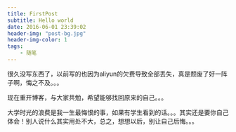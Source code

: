 ```yaml
---
title: FirstPost
subtitle: Hello world
date: 2016-06-01 23:39:02
header-img: "post-bg.jpg"
header-img-color: 1
tags:
    - 随笔
---
```


很久没写东西了，以前写的也因为aliyun的欠费导致全部丢失，真是颓废了好一阵子啊，悔之不及。。。

现在重开博客，与大家共勉，希望能够找回原来的自己。。。

大学时光的浪费是我一生最悔恨的事，如果有学生看到的话。。。其实还是要你自己体会！别人说什么其实用处不大，总之，想想以后，别让自己后悔。。。


